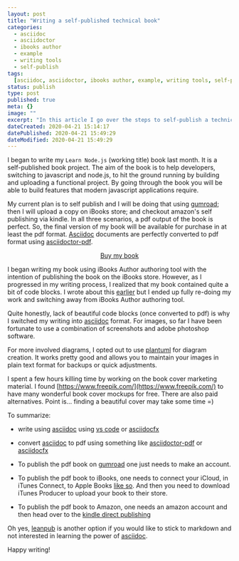 ```yaml
---
layout: post
title: "Writing a self-published technical book"
categories:
  - asciidoc
  - asciidoctor
  - ibooks author
  - example
  - writing tools
  - self-publish
tags:
  [asciidoc, asciidoctor, ibooks author, example, writing tools, self-publish]
status: publish
type: post
published: true
meta: {}
image: ""
excerpt: "In this article I go over the steps to self-publish a technical book."
dateCreated: 2020-04-21 15:14:17
datePublished: 2020-04-21 15:49:29
dateModified: 2020-04-21 15:49:29
---
```


I began to write my `Learn Node.js` (working title) book last month. It is a self-published book project. The aim of the book is to help developers, switching to javascript and node.js, to hit the ground running by building and uploading a functional project. By going through the book you will be able to build features that modern javascript applications require.

My current plan is to self publish and I will be doing that using [gumroad]; then I will upload a copy on iBooks store; and checkout amazon's self publishing via kindle. In all three scenarios, a pdf output of the book is perfect. So, the final version of my book will be available for purchase in at least the pdf format. [Asciidoc] documents are perfectly converted to pdf format using [asciidoctor-pdf].

<script src="https://gumroad.com/js/gumroad.js"></script>

<center><a class="gumroad-button" href="https://gum.co/RtFXDH">Buy my book</a></center>

I began writing my book using iBooks Author authoring tool with the intention of publishing the book on the iBooks store. However, as I progressed in my writing process, I realized that my book contained quite a bit of code blocks. I wrote about this [earlier](./asciidoc-vs-ibooks-author) but I ended up fully re-doing my work and switching away from iBooks Author authoring tool.

Quite honestly, lack of beautiful code blocks (once converted to pdf) is why I switched my writing into [asciidoc] format. For images, so far I have been fortunate to use a combination of screenshots and adobe photoshop software.

For more involved diagrams, I opted out to use [plantuml] for diagram creation. It works pretty good and allows you to maintain your images in plain text format for backups or quick adjustments.

I spent a few hours killing time by working on the book cover marketing material. I found [https://www.freepik.com/](https://www.freepik.com/) to have many wonderful book cover mockups for free. There are also paid alternatives. Point is... finding a beautiful cover may take some time =)

To summarize:

- write using [asciidoc] using [vs code] or [asciidocfx]

- convert [asciidoc] to pdf using something like [asciidoctor-pdf] or [asciidocfx]

- To publish the pdf book on [gumroad] one just needs to make an account.

- To publish the pdf book to iBooks, one needs to connect your iCloud, in iTunes Connect, to Apple Books [like so](https://support.apple.com/en-us/HT201183). And then you need to download iTunes Producer to upload your book to their store.

- To publish the pdf book to Amazon, one needs an amazon account and then head over to the [kindle direct publishing](https://kdp.amazon.com/en_US)

Oh yes, [leanpub] is another option if you would like to stick to markdown and not interested in learning the power of [asciidoc].

Happy writing!

[asciidoc]: https://asciidoctor.org/docs/asciidoc-syntax-quick-reference/
[asciidocfx]: https://www.asciidocfx.com/
[vs code]: https://code.visualstudio.com/
[plantuml]: http://plantuml.com/
[asciidoctor-pdf]: https://asciidoctor.org/docs/asciidoctor-pdf/
[gumroad]: https://gumroad.com/
[leanpub]: https://leanpub.com/
